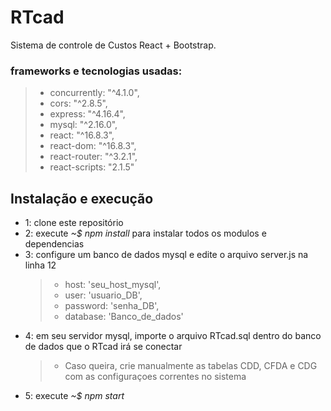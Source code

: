 # RTcad
Sistema de controle de Custos React + Bootstrap.

### frameworks e tecnologias usadas:
 >-  concurrently: "^4.1.0",
 >-  cors: "^2.8.5",
 >-  express: "^4.16.4",
 >-  mysql: "^2.16.0",
 >-  react: "^16.8.3",
 >-  react-dom: "^16.8.3",
 >-  react-router: "^3.2.1",
 >-  react-scripts: "2.1.5"
 
 ## Instalação e execução
  - 1: clone este repositório
  - 2: execute *~$ npm install* para instalar todos os modulos e dependencias
  - 3: configure um banco de dados mysql e edite o arquivo server.js na linha 12
    >- host: 'seu_host_mysql',
    >- user: 'usuario_DB',
    >- password: 'senha_DB',
    >- database: 'Banco_de_dados'
  - 4: em seu servidor mysql, importe o arquivo RTcad.sql dentro do banco de dados que o RTcad irá se conectar
    >- Caso queira, crie manualmente as tabelas CDD, CFDA e CDG com as configuraçoes correntes no sistema
  - 5: execute *~$ npm start*

